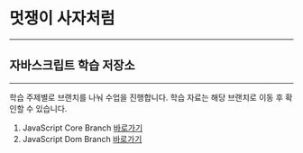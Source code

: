 
# 멋쟁이 사자처럼
---
## 자바스크립트 학습 저장소
---
  
학습 주제별로 브랜치를 나눠 수업을 진행합니다.
학습 자료는 해당 브랜치로 이동 후 확인할 수 있습니다.  
  
1. JavaScript Core Branch [바로가기](https://www.naver.com)
2. JavaScript Dom Branch [바로가기](https://www.naver.com)





